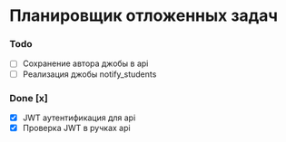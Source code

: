 # Планировщик отложенных задач

### Todo
- [ ] Сохранение автора джобы в api
- [ ] Реализация джобы notify_students

### Done [x]
- [x] JWT аутентификация для api
- [x] Проверка JWT в ручках api
